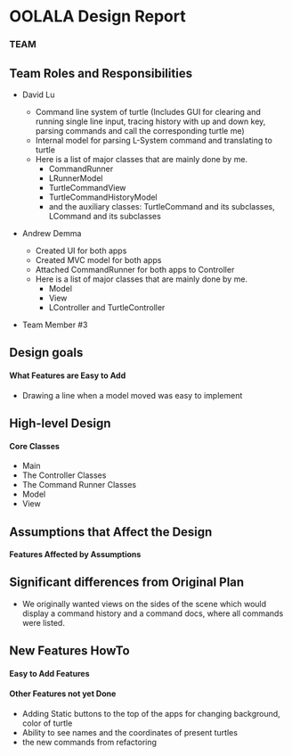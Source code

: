 # OOLALA Design Report
### TEAM


## Team Roles and Responsibilities

 * David Lu
    * Command line system of turtle (Includes GUI for clearing and running single line input, 
   tracing history with up and down key, parsing commands and call the corresponding turtle me)
   * Internal model for parsing L-System command and translating to turtle
   * Here is a list of major classes that are mainly done by me.
     * CommandRunner
     * LRunnerModel
     * TurtleCommandView
     * TurtleCommandHistoryModel
     * and the auxiliary classes: TurtleCommand and its subclasses, LCommand and its subclasses

 * Andrew Demma
   * Created UI for both apps
   * Created MVC model for both apps
   * Attached CommandRunner for both apps to Controller
   * Here is a list of major classes that are mainly done by me.
     * Model
     * View
     * LController and TurtleController

 * Team Member #3



## Design goals

#### What Features are Easy to Add
* Drawing a line when a model moved was easy to implement


## High-level Design

#### Core Classes
* Main
* The Controller Classes
* The Command Runner Classes
* Model
* View


## Assumptions that Affect the Design

#### Features Affected by Assumptions


## Significant differences from Original Plan
* We originally wanted views on the sides of the scene which would display a command history and a command docs, where all commands were listed.


## New Features HowTo

#### Easy to Add Features

#### Other Features not yet Done
* Adding Static buttons to the top of the apps for changing background, color of turtle
* Ability to see names and the coordinates of present turtles
* the new commands from refactoring

